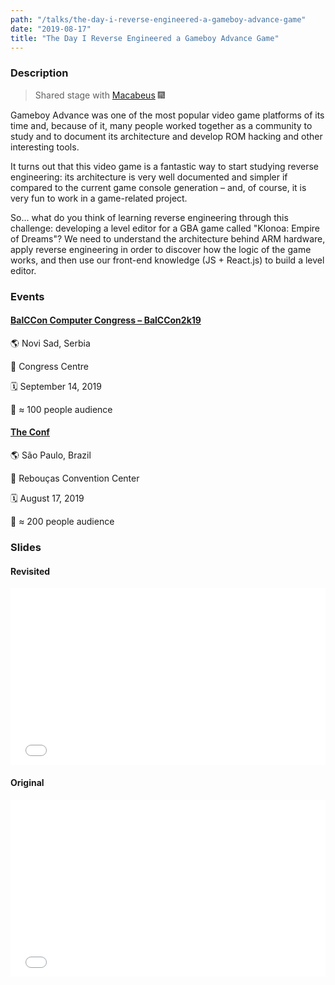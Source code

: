 ```yaml
---
path: "/talks/the-day-i-reverse-engineered-a-gameboy-advance-game"
date: "2019-08-17"
title: "The Day I Reverse Engineered a Gameboy Advance Game"
---
```


### Description

> Shared stage with [Macabeus](https://github.com/macabeus) 🎆

Gameboy Advance was one of the most popular video game platforms of its time and, because of it, many people worked together as a community to study and to document its architecture and develop ROM hacking and other interesting tools.

It turns out that this video game is a fantastic way to start studying reverse engineering: its architecture is very well documented and simpler if compared to the current game console generation – and, of course, it is very fun to work in a game-related project.

So... what do you think of learning reverse engineering through this challenge: developing a level editor for a GBA game called "Klonoa: Empire of Dreams"?
We need to understand the architecture behind ARM hardware, apply reverse engineering in order to discover how the logic of the game works, and then use our front-end knowledge (JS + React.js) to build a level editor.

### Events

#### [BalCCon Computer Congress – BalCCon2k19](https://2k19.balccon.org)

🌎 Novi Sad, Serbia

📍 Congress Centre

🗓️ September 14, 2019

👥 ≈ 100 people audience

#### [The Conf](https://www.theconf.club)

🌎 São Paulo, Brazil

📍 Rebouças Convention Center

🗓️ August 17, 2019

👥 ≈ 200 people audience

### Slides

#### Revisited

<div style="left: 0; width: 100%; height: 0; position: relative; padding-bottom: 56.1972%;"><iframe src="//speakerdeck.com/player/da8074dc970c40bc92434f14b2770459" style="border: 0; top: 0; left: 0; width: 100%; height: 100%; position: absolute;" allowfullscreen scrolling="no" allow="encrypted-media"></iframe></div>

#### Original

<div style="left: 0; width: 100%; height: 0; position: relative; padding-bottom: 56.1972%;"><iframe src="//speakerdeck.com/player/ef265c74f1ed40a4b5e496b3f3b0cb97" style="border: 0; top: 0; left: 0; width: 100%; height: 100%; position: absolute;" allowfullscreen scrolling="no" allow="encrypted-media"></iframe></div>
